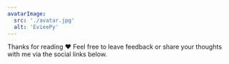 ```yaml
---
avatarImage:
  src: './avatar.jpg'
  alt: 'EvieePy'
---
```


Thanks for reading :heart: Feel free to leave feedback or share your thoughts with me via the social links below.
